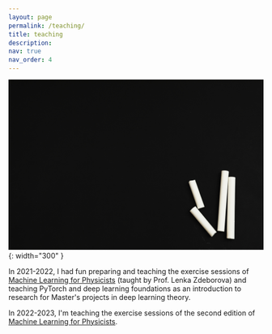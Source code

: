 ```yaml
---
layout: page
permalink: /teaching/
title: teaching
description:
nav: true
nav_order: 4
---
```


![Teaching](/assets/img/teaching_adobestock.jpg){: width="300" }

In 2021-2022, I had fun preparing and teaching the exercise sessions of [Machine Learning for Physicists](https://edu.epfl.ch/coursebook/en/machine-learning-for-physicists-PHYS-467) (taught by Prof. Lenka Zdeborova) and teaching PyTorch and deep learning foundations as an introduction to research for Master's projects in deep learning theory.

In 2022-2023, I'm teaching the exercise sessions of the second edition of [Machine Learning for Physicists](https://edu.epfl.ch/coursebook/en/machine-learning-for-physicists-PHYS-467).
